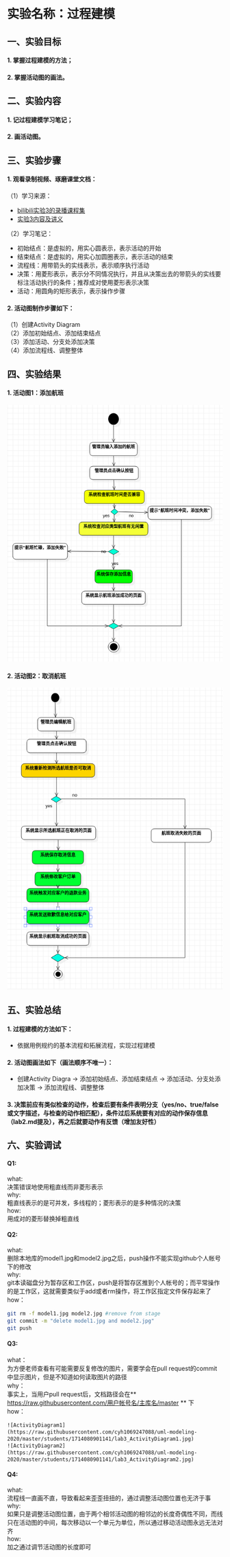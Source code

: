 # 实验名称：过程建模
## 一、实验目标
#### 1. 掌握过程建模的方法；
#### 2. 掌握活动图的画法。
## 二、实验内容
#### 1. 记过程建模学习笔记；
#### 2. 画活动图。
## 三、实验步骤
#### 1. 观看录制视频、琢磨课堂文档：

（1）学习来源：  
- [bilibili实验3的录播课程集](https://b23.tv/av96420419/p1)  
- [实验3内容及讲义](https://github.com/hzuapps/uml-modeling-2020/issues/3)

（2）学习笔记：  
- 初始结点：是虚拟的，用实心圆表示，表示活动的开始  
- 结束结点：是虚拟的，用实心加圆圈表示，表示活动的结束  
- 流程线：用带箭头的实线表示，表示顺序执行活动  
- 决策：用菱形表示，表示分不同情况执行，并且从决策出去的带箭头的实线要标注活动执行的条件；推荐成对使用菱形表示决策  
- 活动：用圆角的矩形表示，表示操作步骤  

#### 2. 活动图制作步骤如下：

（1）创建Activity Diagram  
（2）添加初始结点、添加结束结点  
（3）添加活动、分支处添加决策  
（4）添加流程线、调整整体  

## 四、实验结果

#### 1. 活动图1：添加航班
![ActivityDiagram1](./lab3_ActivityDiagram1.png)  
#### 2. 活动图2：取消航班
![ActivityDiagram2](./lab3_ActivityDiagram2.png)  

## 五、实验总结

#### 1. 过程建模的方法如下：
- 依据用例规约的基本流程和拓展流程，实现过程建模
#### 2. 活动图画法如下（画法顺序不唯一）：
- 创建Activity Diagra -> 添加初始结点、添加结束结点 -> 添加活动、分支处添加决策 -> 添加流程线、调整整体
#### 3. 决策前应有类似检查的动作，检查后要有条件表明分支（yes/no、true/false或文字描述，与检查的动作相匹配），条件过后系统要有对应的动作保存信息（lab2.md提及），再之后就要动作有反馈（增加友好性）
## 六、实验调试
#### Q1:
what:  
决策错误地使用粗直线而非菱形表示  
why:  
粗直线表示的是可并发，多线程的；菱形表示的是多种情况的决策  
how:  
用成对的菱形替换掉粗直线  
#### Q2:
what:  
删除本地库的model1.jpg和model2.jpg之后，push操作不能实现github个人帐号下的修改  
why:  
git本读磁盘分为暂存区和工作区，push是将暂存区推到个人帐号的；而平常操作的是工作区，这就需要类似于add或者rm操作，将工作区指定文件保存起来了  
how：  
``` bash
git rm -f model1.jpg model2.jpg #remove from stage
git commit -m "delete model1.jpg and model2.jpg"
git push
```
#### Q3:  
what：  
为方便老师查看有可能需要反复修改的图片，需要学会在pull request的commit中显示图片，但是不知道如何读取图片的路径  
why：  
事实上，当用户pull request后，文档路径会在** https://raw.githubusercontent.com/用户帐号名/主库名/master ** 下  
how：   
```
![ActivityDiagram1](https://raw.githubusercontent.com/cyh1069247088/uml-modeling-2020/master/students/1714080901141/lab3_ActivityDiagram1.jpg)
![ActivityDiagram2](https://raw.githubusercontent.com/cyh1069247088/uml-modeling-2020/master/students/1714080901141/lab3_ActivityDiagram2.jpg)
```
#### Q4:
what:  
流程线一直画不直，导致看起来歪歪扭扭的，通过调整活动图位置也无济于事  
why:  
如果只是调整活动图位置，由于两个相邻活动图的相邻边的长度奇偶性不同，而线只在活动图的中间，每次移动以一个单元为单位，所以通过移动活动图永远无法对齐  
how:  
加之通过调节活动图的长度即可  

